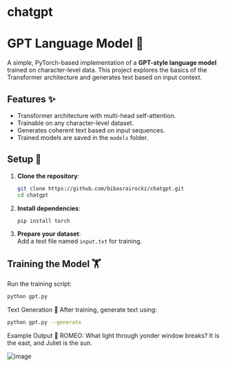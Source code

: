 # chatgpt  

# GPT Language Model 🚀

A simple, PyTorch-based implementation of a **GPT-style language model** trained on character-level data. This project explores the basics of the Transformer architecture and generates text based on input context. 

## Features ✨
- Transformer architecture with multi-head self-attention.
- Trainable on any character-level dataset.
- Generates coherent text based on input sequences.
- Trained models are saved in the `models` folder.

## Setup 🔧

1. **Clone the repository**:
    ```bash
    git clone https://github.com/bibasrairockz/chatgpt.git
    cd chatgpt
    ```

2. **Install dependencies**:
    ```bash
    pip install torch
    ```

3. **Prepare your dataset**:  
    Add a text file named `input.txt` for training.

## Training the Model 🏋️

Run the training script:
```bash
python gpt.py
```
Text Generation 📝
After training, generate text using:

```bash
python gpt.py --generate
```

Example Output 🌟
ROMEO:
What light through yonder window breaks?
It is the east, and Juliet is the sun.

![image](https://github.com/user-attachments/assets/ac4ca37c-4f4a-4e51-80ed-137d2ed0013d)  

  
